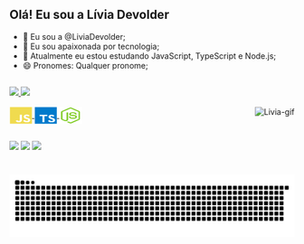 ## Olá! Eu sou a Lívia Devolder

- 👋 Eu sou a @LiviaDevolder;
- 🤖 Eu sou apaixonada por tecnologia;
- 🌱 Atualmente eu estou estudando JavaScript, TypeScript e Node.js;
- 😄 Pronomes: Qualquer pronome;

##
  
 <div>
  <a href="https://github.com/LiviaDevolder">
  <img height="180em" src="https://github-readme-stats.vercel.app/api?username=liviadevolder&show_icons=true&theme=radical&include_all_commits=true&count_private=true"/>
  <img height="180em" src="https://github-readme-stats.vercel.app/api/top-langs/?username=liviadevolder&layout=compact&langs_count=7&theme=radical"/>
</div>

<div style="display: inline_block"><br>
  <img align="center" alt="Livia-Js" height="30" width="40" src="https://raw.githubusercontent.com/devicons/devicon/master/icons/javascript/javascript-plain.svg">
  <img align="center" alt="Livia-Ts" height="30" width="40" src="https://raw.githubusercontent.com/devicons/devicon/master/icons/typescript/typescript-plain.svg">
  <img align="center" alt="Livia-Node" height="30" width="40" src="https://github.com/devicons/devicon/blob/master/icons/nodejs/nodejs-original.svg">
  <img align="right" alt="Livia-gif" height="120" src="https://media.discordapp.net/attachments/862718163162234910/871772629114179715/icon.gif">
</div>
  
  ##
 
<div> 
  <a href="https://instagram.com/liviadevolder" target="_blank"><img src="https://img.shields.io/badge/-Instagram-%23E4405F?style=for-the-badge&logo=instagram&logoColor=white" target="_blank"></a>
  <a href = "mailto:liviadevolder@gmail.com"><img src="https://img.shields.io/badge/-Gmail-%23333?style=for-the-badge&logo=gmail&logoColor=white" target="_blank"></a>
  <a href="https://www.linkedin.com/in/livia-devolder-pinheiro/" target="_blank"><img src="https://img.shields.io/badge/-LinkedIn-%230077B5?style=for-the-badge&logo=linkedin&logoColor=white" target="_blank"></a> 
 
  ![Snake animation](https://github.com/liviadevolder/liviadevolder/blob/output/github-contribution-grid-snake.svg)
 
</div>
